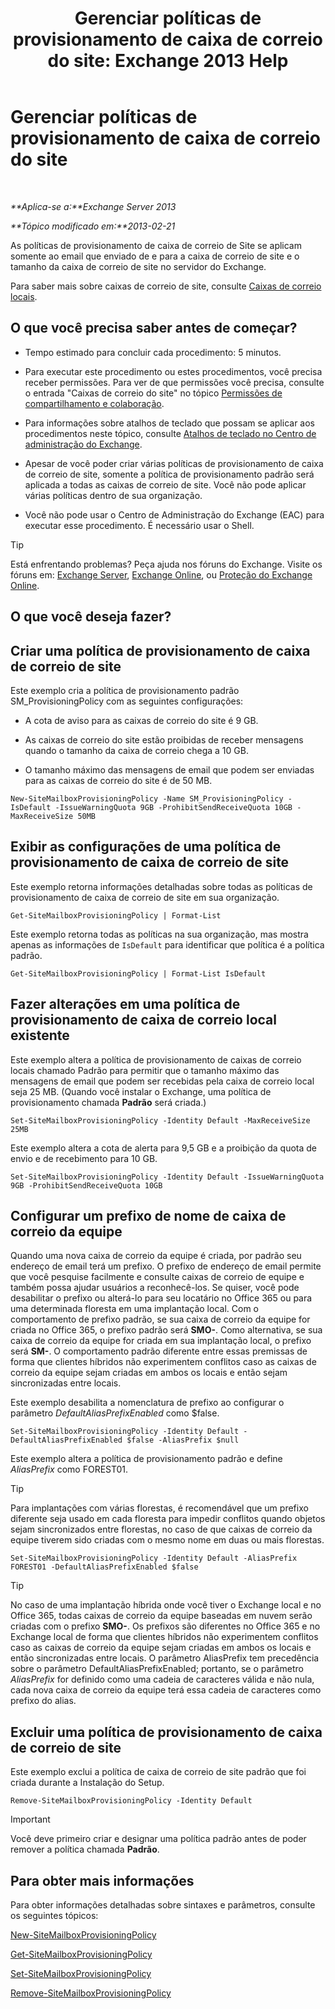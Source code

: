 ﻿---
title: 'Gerenciar políticas de provisionamento de caixa de correio do site: Exchange 2013 Help'
TOCTitle: Gerenciar políticas de provisionamento de caixa de correio do site
ms:assetid: 2f160d1a-a031-461f-8d29-c9cd49ca1645
ms:mtpsurl: https://technet.microsoft.com/pt-br/library/JJ710340(v=EXCHG.150)
ms:contentKeyID: 50485253
ms.date: 05/22/2018
mtps_version: v=EXCHG.150
ms.translationtype: MT
---

# Gerenciar políticas de provisionamento de caixa de correio do site

 

_**Aplica-se a:**Exchange Server 2013_

_**Tópico modificado em:**2013-02-21_

As políticas de provisionamento de caixa de correio de Site se aplicam somente ao email que enviado de e para a caixa de correio de site e o tamanho da caixa de correio de site no servidor do Exchange.

Para saber mais sobre caixas de correio de site, consulte [Caixas de correio locais](site-mailboxes-exchange-2013-help.md).

## O que você precisa saber antes de começar?

  - Tempo estimado para concluir cada procedimento: 5 minutos.

  - Para executar este procedimento ou estes procedimentos, você precisa receber permissões. Para ver de que permissões você precisa, consulte o entrada "Caixas de correio do site" no tópico [Permissões de compartilhamento e colaboração](sharing-and-collaboration-permissions-exchange-2013-help.md).

  - Para informações sobre atalhos de teclado que possam se aplicar aos procedimentos neste tópico, consulte [Atalhos de teclado no Centro de administração do Exchange](keyboard-shortcuts-in-the-exchange-admin-center-exchange-online-protection-help.md).

  - Apesar de você poder criar várias políticas de provisionamento de caixa de correio de site, somente a política de provisionamento padrão será aplicada a todas as caixas de correio de site. Você não pode aplicar várias políticas dentro de sua organização.

  - Você não pode usar o Centro de Administração do Exchange (EAC) para executar esse procedimento. É necessário usar o Shell.


> [!TIP]
> Está enfrentando problemas? Peça ajuda nos fóruns do Exchange. Visite os fóruns em: <A href="https://go.microsoft.com/fwlink/p/?linkid=60612">Exchange Server</A>, <A href="https://go.microsoft.com/fwlink/p/?linkid=267542">Exchange Online</A>, ou <A href="https://go.microsoft.com/fwlink/p/?linkid=285351">Proteção do Exchange Online</A>.



## O que você deseja fazer?

## Criar uma política de provisionamento de caixa de correio de site

Este exemplo cria a política de provisionamento padrão SM\_ProvisioningPolicy com as seguintes configurações:

  - A cota de aviso para as caixas de correio do site é 9 GB.

  - As caixas de correio do site estão proibidas de receber mensagens quando o tamanho da caixa de correio chega a 10 GB.

  - O tamanho máximo das mensagens de email que podem ser enviadas para as caixas de correio do site é de 50 MB.

<!-- end list -->

    New-SiteMailboxProvisioningPolicy -Name SM_ProvisioningPolicy -IsDefault -IssueWarningQuota 9GB -ProhibitSendReceiveQuota 10GB -MaxReceiveSize 50MB

## Exibir as configurações de uma política de provisionamento de caixa de correio de site

Este exemplo retorna informações detalhadas sobre todas as políticas de provisionamento de caixa de correio de site em sua organização.

    Get-SiteMailboxProvisioningPolicy | Format-List

Este exemplo retorna todas as políticas na sua organização, mas mostra apenas as informações de `IsDefault` para identificar que política é a política padrão.

    Get-SiteMailboxProvisioningPolicy | Format-List IsDefault

## Fazer alterações em uma política de provisionamento de caixa de correio local existente

Este exemplo altera a política de provisionamento de caixas de correio locais chamado Padrão para permitir que o tamanho máximo das mensagens de email que podem ser recebidas pela caixa de correio local seja 25 MB. (Quando você instalar o Exchange, uma política de provisionamento chamada **Padrão** será criada.)

    Set-SiteMailboxProvisioningPolicy -Identity Default -MaxReceiveSize 25MB

Este exemplo altera a cota de alerta para 9,5 GB e a proibição da quota de envio e de recebimento para 10 GB.

    Set-SiteMailboxProvisioningPolicy -Identity Default -IssueWarningQuota 9GB -ProhibitSendReceiveQuota 10GB

## Configurar um prefixo de nome de caixa de correio da equipe

Quando uma nova caixa de correio da equipe é criada, por padrão seu endereço de email terá um prefixo. O prefixo de endereço de email permite que você pesquise facilmente e consulte caixas de correio de equipe e também possa ajudar usuários a reconhecê-los. Se quiser, você pode desabilitar o prefixo ou alterá-lo para seu locatário no Office 365 ou para uma determinada floresta em uma implantação local. Com o comportamento de prefixo padrão, se sua caixa de correio da equipe for criada no Office 365, o prefixo padrão será **SMO-**. Como alternativa, se sua caixa de correio da equipe for criada em sua implantação local, o prefixo será **SM-**. O comportamento padrão diferente entre essas premissas de forma que clientes híbridos não experimentem conflitos caso as caixas de correio da equipe sejam criadas em ambos os locais e então sejam sincronizadas entre locais.

Este exemplo desabilita a nomenclatura de prefixo ao configurar o parâmetro *DefaultAliasPrefixEnabled* como $false.

    Set-SiteMailboxProvisioningPolicy -Identity Default -DefaultAliasPrefixEnabled $false -AliasPrefix $null

Este exemplo altera a política de provisionamento padrão e define *AliasPrefix* como FOREST01.


> [!TIP]
> Para implantações com várias florestas, é recomendável que um prefixo diferente seja usado em cada floresta para impedir conflitos quando objetos sejam sincronizados entre florestas, no caso de que caixas de correio da equipe tiverem sido criadas com o mesmo nome em duas ou mais florestas.



    Set-SiteMailboxProvisioningPolicy -Identity Default -AliasPrefix FOREST01 -DefaultAliasPrefixEnabled $false


> [!TIP]
> No caso de uma implantação híbrida onde você tiver o Exchange local e no Office 365, todas caixas de correio da equipe baseadas em nuvem serão criadas com o prefixo <STRONG>SMO-</STRONG>. Os prefixos são diferentes no Office 365 e no Exchange local de forma que clientes híbridos não experimentem conflitos caso as caixas de correio da equipe sejam criadas em ambos os locais e então sincronizadas entre locais. O parâmetro AliasPrefix tem precedência sobre o parâmetro DefaultAliasPrefixEnabled; portanto, se o parâmetro <EM>AliasPrefix</EM> for definido como uma cadeia de caracteres válida e não nula, cada nova caixa de correio da equipe terá essa cadeia de caracteres como prefixo do alias.



## Excluir uma política de provisionamento de caixa de correio de site

Este exemplo exclui a política de caixa de correio de site padrão que foi criada durante a Instalação do Setup.

    Remove-SiteMailboxProvisioningPolicy -Identity Default


> [!IMPORTANT]
> Você deve primeiro criar e designar uma política padrão antes de poder remover a política chamada <STRONG>Padrão</STRONG>.



## Para obter mais informações

Para obter informações detalhadas sobre sintaxes e parâmetros, consulte os seguintes tópicos:

[New-SiteMailboxProvisioningPolicy](https://technet.microsoft.com/pt-br/library/jj218647\(v=exchg.150\))

[Get-SiteMailboxProvisioningPolicy](https://technet.microsoft.com/pt-br/library/jj218617\(v=exchg.150\))

[Set-SiteMailboxProvisioningPolicy](https://technet.microsoft.com/pt-br/library/jj218624\(v=exchg.150\))

[Remove-SiteMailboxProvisioningPolicy](https://technet.microsoft.com/pt-br/library/jj218672\(v=exchg.150\))

